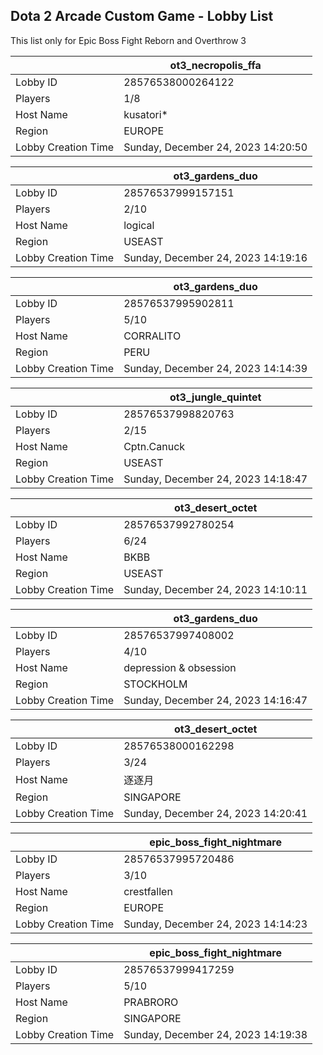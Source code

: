 ## Dota 2 Arcade Custom Game - Lobby List

This list only for Epic Boss Fight Reborn and Overthrow 3

|  | ot3_necropolis_ffa |
| ------ | ------ |
| Lobby ID | 28576538000264122 |
| Players | 1/8 |
| Host Name | kusatori* |
| Region | EUROPE |
| Lobby Creation Time | Sunday, December 24, 2023 14:20:50 |


|  | ot3_gardens_duo |
| ------ | ------ |
| Lobby ID | 28576537999157151 |
| Players | 2/10 |
| Host Name | logical |
| Region | USEAST |
| Lobby Creation Time | Sunday, December 24, 2023 14:19:16 |


|  | ot3_gardens_duo |
| ------ | ------ |
| Lobby ID | 28576537995902811 |
| Players | 5/10 |
| Host Name | CORRALITO |
| Region | PERU |
| Lobby Creation Time | Sunday, December 24, 2023 14:14:39 |


|  | ot3_jungle_quintet |
| ------ | ------ |
| Lobby ID | 28576537998820763 |
| Players | 2/15 |
| Host Name | Cptn.Canuck |
| Region | USEAST |
| Lobby Creation Time | Sunday, December 24, 2023 14:18:47 |


|  | ot3_desert_octet |
| ------ | ------ |
| Lobby ID | 28576537992780254 |
| Players | 6/24 |
| Host Name | BKBB |
| Region | USEAST |
| Lobby Creation Time | Sunday, December 24, 2023 14:10:11 |


|  | ot3_gardens_duo |
| ------ | ------ |
| Lobby ID | 28576537997408002 |
| Players | 4/10 |
| Host Name | depression & obsession |
| Region | STOCKHOLM |
| Lobby Creation Time | Sunday, December 24, 2023 14:16:47 |


|  | ot3_desert_octet |
| ------ | ------ |
| Lobby ID | 28576538000162298 |
| Players | 3/24 |
| Host Name | 逐逐月 |
| Region | SINGAPORE |
| Lobby Creation Time | Sunday, December 24, 2023 14:20:41 |


|  | epic_boss_fight_nightmare |
| ------ | ------ |
| Lobby ID | 28576537995720486 |
| Players | 3/10 |
| Host Name | crestfallen |
| Region | EUROPE |
| Lobby Creation Time | Sunday, December 24, 2023 14:14:23 |


|  | epic_boss_fight_nightmare |
| ------ | ------ |
| Lobby ID | 28576537999417259 |
| Players | 5/10 |
| Host Name | PRABRORO |
| Region | SINGAPORE |
| Lobby Creation Time | Sunday, December 24, 2023 14:19:38 |


